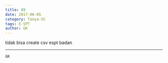 ```yaml
---
title: 89
date: 2017-06-05
category: Tanya-SC
tags: E-SPT
author: GK
---
```


tidak bisa create csv espt badan

---



`GK`

